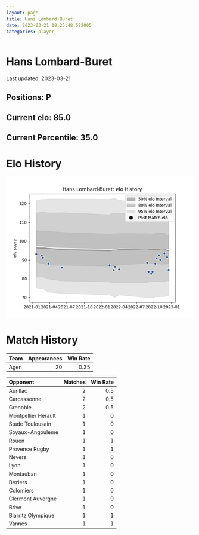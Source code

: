 ```yaml
---  
layout: page  
title: Hans Lombard-Buret  
date: 2023-03-21 18:25:48.582005  
categories: player  
---
```

# Hans Lombard-Buret


Last updated: 2023-03-21
## Positions: P

## Current elo: 85.0

## Current Percentile: 35.0

# Elo History


![elo history](history_HansLombard-Buret.png)
# Match History


| Team   |   Appearances |   Win Rate |
|:-------|--------------:|-----------:|
| Agen   |            20 |       0.35 |

| Opponent            |   Matches |   Win Rate |
|:--------------------|----------:|-----------:|
| Aurillac            |         2 |        0.5 |
| Carcassonne         |         2 |        0.5 |
| Grenoble            |         2 |        0.5 |
| Montpellier Herault |         1 |        0   |
| Stade Toulousain    |         1 |        0   |
| Soyaux-Angouleme    |         1 |        0   |
| Rouen               |         1 |        1   |
| Provence Rugby      |         1 |        1   |
| Nevers              |         1 |        0   |
| Lyon                |         1 |        0   |
| Montauban           |         1 |        0   |
| Beziers             |         1 |        0   |
| Colomiers           |         1 |        0   |
| Clermont Auvergne   |         1 |        0   |
| Brive               |         1 |        0   |
| Biarritz Olympique  |         1 |        1   |
| Vannes              |         1 |        1   |